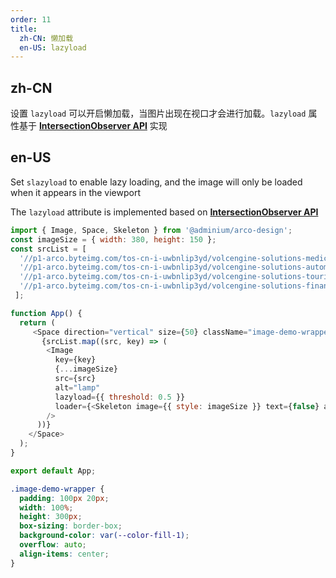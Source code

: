 ```yaml
---
order: 11
title:
  zh-CN: 懒加载
  en-US: lazyload
---
```


## zh-CN

设置 `lazyload` 可以开启懒加载，当图片出现在视口才会进行加载。`lazyload` 属性基于 **[IntersectionObserver API](https://developer.mozilla.org/en-US/docs/Web/API/Intersection_Observer_API)** 实现

## en-US

Set `slazyload` to enable lazy loading, and the image will only be loaded when it appears in the viewport

The `lazyload` attribute is implemented based on **[IntersectionObserver API](https://developer.mozilla.org/en-US/docs/Web/API/Intersection_Observer_API)**

```js
import { Image, Space, Skeleton } from '@adminium/arco-design';
const imageSize = { width: 380, height: 150 };
const srcList = [
  '//p1-arco.byteimg.com/tos-cn-i-uwbnlip3yd/volcengine-solutions-medical.png~tplv-uwbnlip3yd-png.png',
  '//p1-arco.byteimg.com/tos-cn-i-uwbnlip3yd/volcengine-solutions-automotive.png~tplv-uwbnlip3yd-png.png',
  '//p1-arco.byteimg.com/tos-cn-i-uwbnlip3yd/volcengine-solutions-tourism.png~tplv-uwbnlip3yd-png.png',
  '//p1-arco.byteimg.com/tos-cn-i-uwbnlip3yd/volcengine-solutions-finance.png~tplv-uwbnlip3yd-png.png',
 ];

function App() {
  return (
     <Space direction="vertical" size={50} className="image-demo-wrapper">
       {srcList.map((src, key) => (
        <Image
          key={key}
          {...imageSize}
          src={src}
          alt="lamp"
          lazyload={{ threshold: 0.5 }}
          loader={<Skeleton image={{ style: imageSize }} text={false} animation />}
        />
      ))}
    </Space>
  );
}

export default App;
```

```css
.image-demo-wrapper {
  padding: 100px 20px;
  width: 100%;
  height: 300px;
  box-sizing: border-box;
  background-color: var(--color-fill-1);
  overflow: auto;
  align-items: center;
}

```

